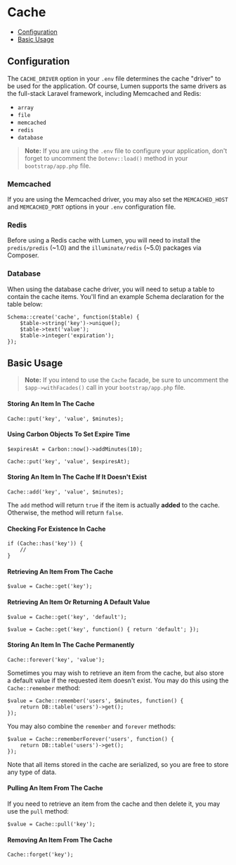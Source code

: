 # Cache

- [Configuration](#configuration)
- [Basic Usage](#basic-usage)

<a name="configuration"></a>
## Configuration

The `CACHE_DRIVER` option in your `.env` file determines the cache "driver" to be used for the application. Of course, Lumen supports the same drivers as the full-stack Laravel framework, including Memcached and Redis:

- `array`
- `file`
- `memcached`
- `redis`
- `database`

> **Note:** If you are using the `.env` file to configure your application, don't forget to uncomment the `Dotenv::load()` method in your `bootstrap/app.php` file.

### Memcached

If you are using the Memcached driver, you may also set the `MEMCACHED_HOST` and `MEMCACHED_PORT` options in your `.env` configuration file.

### Redis

Before using a Redis cache with Lumen, you will need to install the `predis/predis` (~1.0) and the `illuminate/redis` (~5.0) packages via Composer.

### Database

When using the database cache driver, you will need to setup a table to contain the cache items. You'll find an example Schema declaration for the table below:

	Schema::create('cache', function($table) {
	    $table->string('key')->unique();
	    $table->text('value');
	    $table->integer('expiration');
	});

<a name="basic-usage"></a>
## Basic Usage

> **Note:** If you intend to use the `Cache` facade, be sure to uncomment the `$app->withFacades()` call in your `bootstrap/app.php` file.

#### Storing An Item In The Cache

	Cache::put('key', 'value', $minutes);

#### Using Carbon Objects To Set Expire Time

	$expiresAt = Carbon::now()->addMinutes(10);

	Cache::put('key', 'value', $expiresAt);

#### Storing An Item In The Cache If It Doesn't Exist

	Cache::add('key', 'value', $minutes);

The `add` method will return `true` if the item is actually **added** to the cache. Otherwise, the method will return `false`.

#### Checking For Existence In Cache

	if (Cache::has('key')) {
		//
	}

#### Retrieving An Item From The Cache

	$value = Cache::get('key');

#### Retrieving An Item Or Returning A Default Value

	$value = Cache::get('key', 'default');

	$value = Cache::get('key', function() { return 'default'; });

#### Storing An Item In The Cache Permanently

	Cache::forever('key', 'value');

Sometimes you may wish to retrieve an item from the cache, but also store a default value if the requested item doesn't exist. You may do this using the `Cache::remember` method:

	$value = Cache::remember('users', $minutes, function() {
		return DB::table('users')->get();
	});

You may also combine the `remember` and `forever` methods:

	$value = Cache::rememberForever('users', function() {
		return DB::table('users')->get();
	});

Note that all items stored in the cache are serialized, so you are free to store any type of data.

#### Pulling An Item From The Cache

If you need to retrieve an item from the cache and then delete it, you may use the `pull` method:

	$value = Cache::pull('key');

#### Removing An Item From The Cache

	Cache::forget('key');

